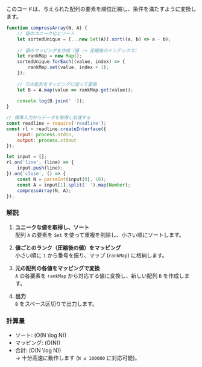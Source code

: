 このコードは、与えられた配列の要素を順位圧縮し、条件を満たすように変換します。
```javascript
function compressArray(N, A) {
    // 値のユニーク化とソート
    let sortedUnique = [...new Set(A)].sort((a, b) => a - b);
    
    // 値のマッピングを作成（値 -> 圧縮後のインデックス）
    let rankMap = new Map();
    sortedUnique.forEach((value, index) => {
        rankMap.set(value, index + 1);
    });
    
    // 元の配列をマッピングに従って変換
    let B = A.map(value => rankMap.get(value));
    
    console.log(B.join(' '));
}

// 標準入力からデータを取得し処理する
const readline = require('readline');
const rl = readline.createInterface({
    input: process.stdin,
    output: process.stdout
});

let input = [];
rl.on('line', (line) => {
    input.push(line);
}).on('close', () => {
    const N = parseInt(input[0], 10);
    const A = input[1].split(' ').map(Number);
    compressArray(N, A);
});
```

### 解説
1. **ユニークな値を取得し、ソート**  
   配列 `A` の要素を `Set` を使って重複を削除し、小さい順にソートします。

2. **値ごとのランク（圧縮後の値）をマッピング**  
   小さい順に `1` から番号を振り、マップ (`rankMap`) に格納します。

3. **元の配列の各値をマッピングで変換**  
   `A` の各要素を `rankMap` から対応する値に変換し、新しい配列 `B` を作成します。

4. **出力**  
   `B` をスペース区切りで出力します。

### 計算量
- ソート: \(O(N \log N)\)  
- マッピング: \(O(N)\)  
- 合計: \(O(N \log N)\)  
  → 十分高速に動作します (`N ≤ 100000` に対応可能)。